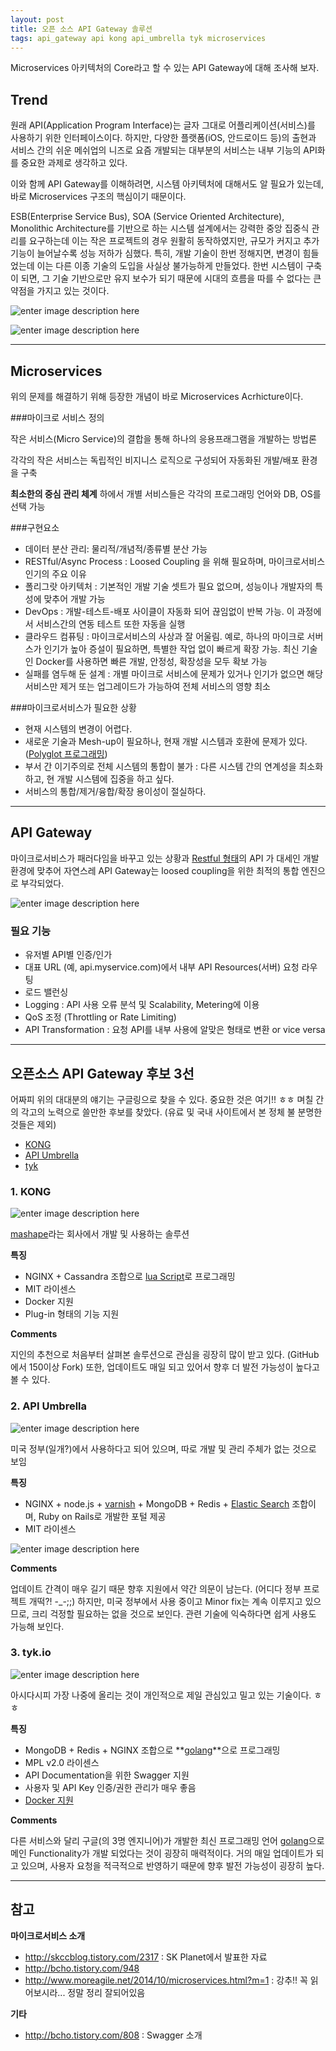 ```yaml
--- 
layout: post 
title: 오픈 소스 API Gateway 솔루션   
tags: api_gateway api kong api_umbrella tyk microservices
---  
```


Microservices 아키텍처의 Core라고 할 수 있는 API Gateway에 대해 조사해 보자.   

  
## Trend  

원래 API(Application Program Interface)는 글자 그대로 어플리케이션(서비스)를 사용하기 위한 인터페이스이다. 하지만, 다양한 플랫폼(iOS, 안드로이드 등)의 출현과 서비스 간의 쉬운 메쉬업의 니즈로 요즘 개발되는 대부분의 서비스는 내부 기능의 API화를 중요한 과제로 생각하고 있다.   
  
이와 함께 API Gateway를 이해하려면, 시스템 아키텍처에 대해서도 알 필요가 있는데, 바로 Microservices 구조의 핵심이기 때문이다.   
  
ESB(Enterprise Service Bus), SOA (Service Oriented Architecture), Monolithic Architecture를 기반으로 하는 시스템 설계에서는 강력한 중앙 집중식 관리를 요구하는데 이는 작은 프로젝트의 경우 원활히 동작하였지만, 규모가 커지고 추가 기능이 늘어날수록 성능 저하가 심했다. 특히, 개발 기술이 한번 정해지면, 변경이 힘들었는데 이는 다른 이종 기술의 도입을 사실상 불가능하게 만들었다. 한번 시스템이 구축이 되면, 그 기술 기반으로만 유지 보수가 되기 때문에 시대의 흐름을 따를 수 없다는 큰 약점을 가지고 있는 것이다.   


![enter image description here](http://martinfowler.com/articles/microservices/images/decentralised-data.png)   

![enter image description here](http://cfile8.uf.tistory.com/image/27374E4C53FDD48E358EF6)  


----------

## Microservices   
  
위의 문제를 해결하기 위해 등장한 개념이 바로 Microservices Acrhicture이다.   
   
###마이크로 서비스 정의    

  작은 서비스(Micro Service)의 결합을 통해 하나의 응용프래그램을 개발하는 방법론  
  
  각각의 작은 서비스는 독립적인 비지니스 로직으로 구성되어 자동화된 개발/배포 환경을 구축  
  
  **최소한의 중심 관리 체계** 하에서 개별 서비스들은 각각의 프로그래밍 언어와 DB, OS를 선택 가능 

###구현요소    

 - 데이터 분산 관리: 물리적/개념적/종류별 분산 가능  
 - RESTful/Async Process : Loosed Coupling 을 위해 필요하며, 마이크로서비스 인기의 주요 이유  
 - 폴리그랏 아키텍처 : 기본적인 개발 기술 셋트가 필요 없으며, 성능이나 개발자의 특성에 맞추어 개발 가능  
 - DevOps : 개발-테스트-배포 사이클이 자동화 되어 끊임없이 반복 가능. 이 과정에서 서비스간의 연동 테스트 또한 자동을 실행  
 - 클라우드 컴퓨팅 : 마이크로서비스의 사상과 잘 어울림. 예로, 하나의 마이크로 서버스가 인기가 높아 증설이 필요하면, 특별한 작업 없이 빠르게 확장 가능. 최신 기술인 Docker를 사용하면 빠른 개발, 안정성, 확장성을 모두 확보 가능 
 - 실패를 염두해 둔 설계 : 개별 마이크로 서비스에 문제가 있거나 인기가 없으면 해당 서비스만 제거 또는 업그레이드가 가능하여 전체 서비스의 영향 최소  
  
###마이크로서비스가 필요한 상황  
  
 - 현재 시스템의 변경이 어렵다. 
 - 새로운 기술과 Mesh-up이 필요하나, 현재 개발 시스템과 호환에 문제가 있다. ([Polyglot 프로그래밍](http://blog.naver.com/code1st/220136904869)) 
 -  부서 간 이기주의로 전체 시스템의 통합이 불가 : 다른 시스템 간의 연계성을 최소화 하고, 현 개발 시스템에 집중을 하고 싶다. 
 - 서비스의 통합/제거/융합/확장 용이성이 절실하다.  
  
    
----------

## API Gateway  
  
마이크로서비스가 패러다임을 바꾸고 있는 상황과 [Restful 형태](http://blog.remotty.com/blog/2014/01/28/lets-study-rest/)의 API 가 대세인 개발 환경에 맞추어 자연스레 API Gateway는 loosed coupling을 위한 최적의 통합 엔진으로 부각되었다.   
  
![enter image description here](http://www.developer.com/imagesvr_ce/8186/OpenSource2.png)
  
### 필요 기능  
  
 - 유저별 API별 인증/인가 
 - 대표 URL (예, api.myservice.com)에서 내부 API Resources(서버) 요청 라우팅 
 - 로드 밸런싱  
 - Logging : API 사용 오류 분석 및 Scalability, Metering에 이용  
 - QoS 조정 (Throttling or Rate Limiting) 
 - API Transformation : 요청 API를 내부 사용에 알맞은 형태로 변환 or vice versa  
  

----------

## 오픈소스 API Gateway 후보 3선  
  
어짜피 위의 대대분의 얘기는 구글링으로 찾을 수 있다. 중요한 것은 여기!! ㅎㅎ 며칠 간의 각고의 노력으로 쓸만한 후보를 찾았다. (유료 및 국내 사이트에서 본 정체 불 분명한 것들은 제외)  
  
 - [KONG](http://getkong.org/) 
 - [API Umbrella](http://apiumbrella.io/) 
 - [tyk](https://tyk.io/)  

### 1. KONG  

![enter image description here](http://getkong.org/assets/images/homepage/intro-illustration.png)

[mashape](https://www.mashape.com/)라는 회사에서 개발 및 사용하는 솔루션 

**특징**  

 - NGINX + Cassandra 조합으로 [lua Script](http://hueji.tistory.com/69)로 프로그래밍  
 - MIT 라이센스   
 - Docker 지원 
 - Plug-in 형태의 기능 지원 

**Comments**  

지인의 추천으로 처음부터 살펴본 솔루션으로 관심을 굉장히 많이 받고 있다. (GitHub에서 150이상 Fork) 또한, 업데이트도 매일 되고 있어서 향후 더 발전 가능성이 높다고 볼 수 있다. 

### 2. API Umbrella   

![enter image description here](http://kinlane-productions.s3.amazonaws.com/screen-capture-api/nrel-github-ioapi-umbrella.png)  

미국 정부(일개?)에서 사용하다고 되어 있으며, 따로 개발 및 관리 주체가 없는 것으로 보임  

**특징**   

 - NGINX + node.js + [varnish](http://egloos.zum.com/repository/v/5849937) + MongoDB + Redis + [Elastic Search](http://d2.naver.com/helloworld/273788) 조합이며, Ruby on Rails로 개발한 포털 제공
 - MIT 라이센스  

![enter image description here](http://apiumbrella.io/images/docs/router@2x-026d1c87.png)

**Comments**  

업데이트 간격이 매우 길기 때문 향후 지원에서 약간 의문이 남는다. (어디다 정부 프로젝트 개떡?! -_-;;) 하지만, 미국 정부에서 사용 중이고 Minor fix는 계속 이루지고 있으므로, 크리 걱정할 필요하는 없을 것으로 보인다. 관련 기술에 익숙하다면 쉽게 사용도 가능해 보인다.  

### 3. tyk.io   

![enter image description here](https://tyk.io/assets/img/app-bg-3.png)

아시다시피 가장 나중에 올리는 것이 개인적으로 제일 관심있고 밀고 있는 기술이다. ㅎㅎ

**특징**  

 - MongoDB + Redis + NGINX 조합으로 **[golang](http://www.badayak.com/3469)**으로 프로그래밍
 - MPL v2.0 라이센스 
 - API Documentation을 위한 Swagger 지원
 - 사용자 및 API Key 인증/권한 관리가 매우 좋음 
 - [Docker 지원](https://tyk.io/blog/tyk-1-6-released/)

**Comments**  

다른 서비스와 달리 구글(의 3명 엔지니어)가 개발한 최신 프로그래밍 언어 [golang](http://blog.daum.net/dasunilye/499)으로 메인 Functionality가 개발 되었다는 것이 굉장히 매력적이다. 거의 매일 업데이트가 되고 있으며, 사용자 요청을 적극적으로 반영하기 때문에 향후 발전 가능성이 굉장히 높다. 

----------


## 참고  

**마이크로서비스 소개**  

 - http://skccblog.tistory.com/2317 : SK Planet에서 발표한 자료  
 - http://bcho.tistory.com/948  
 - http://www.moreagile.net/2014/10/microservices.html?m=1 : 강추!! 꼭 읽어보시라... 정말 정리 잘되어있음

**기타**  

 - http://bcho.tistory.com/808 : Swagger 소개 

